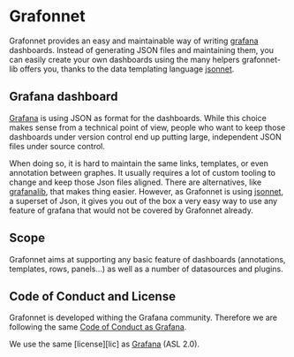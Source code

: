 # Grafonnet

Grafonnet provides an easy and maintainable way of writing
[grafana](https://grafana.org) dashboards. Instead of generating JSON files and
maintaining them, you can easily create your own dashboards using the many
helpers grafonnet-lib offers you, thanks to the data templating language
[jsonnet](http://jsonnet.org/).

## Grafana dashboard

[Grafana](https://grafana.org) is using JSON as format for the dashboards. While
this choice makes sense from a technical point of view, people who want to keep
those dashboards under version control end up putting large, independent JSON
files under source control.

When doing so, it is hard to maintain the same links, templates, or even
annotation between graphes. It usually requires a lot of custom tooling to
change and keep those Json files aligned. There are alternatives, like
[grafanalib](https://github.com/weaveworks/grafanalib), that makes thing easier.
However, as Grafonnet is using [jsonnet](http://jsonnet.org/), a superset of
Json, it gives you out of the box a very easy way to use any feature of grafana
that would not be covered by Grafonnet already.

## Scope

Grafonnet aims at supporting any basic feature of dashboards (annotations,
templates, rows, panels...) as well as a number of datasources and plugins.

## Code of Conduct and License

Grafonnet is developed withing the Grafana community. Therefore we are following
the same [Code of Conduct as Grafana][coc].

We use the same [license][lic] as [Grafana][lic2] (ASL 2.0).

[lic1]:https://github.com/grafana/grafonnet-lib/blob/master/LICENSE
[lic2]:https://github.com/grafana/grafana/blob/master/LICENSE
[coc]:https://github.com/grafana/grafana/blob/master/CODE_OF_CONDUCT.md
